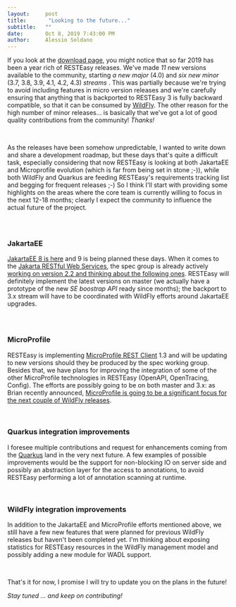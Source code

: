 ```yaml
---
layout:     post
title:       "Looking to the future..."
subtitle:   ""
date:       Oct 8, 2019 7:43:00 PM 
author:     Alessio Soldano
---
```



                    



                    




If you look at the [download page](https://resteasy.github.io/downloads.html), you might notice that so far 2019 has been a year rich of RESTEasy releases. We&#39;ve made 
_11_
 new versions available to the community, starting 
_a new major_
 (4.0) and 
_six new minor_
 (3.7, 3.8, 3.9, 4.1, 4.2, 4.3) 
_streams_
. This was partially because we&#39;re trying to avoid including features in micro version releases and we&#39;re carefully ensuring that anything that is backported to RESTEasy 3 is fully backward compatible, so that it can be consumed by [WildFly](https://wildfly.org/). The other reason for the high number of minor releases... is basically that we&#39;ve got a lot of good quality contributions from the community! _Thanks!_

 

As the releases have been somehow unpredictable, I wanted to write down and share a development roadmap, but these days that&#39;s quite a difficult task, especially considering that now RESTEasy is looking at both JakartaEE and Microprofile evolution (which is far from being set in stone ;-)), while both WildFly and Quarkus are feeding RESTEasy&#39;s requirements tracking list and begging for frequent releases ;-) So I think I&#39;ll start with providing some highlights on the areas where the core team is currently willing to focus in the next 12-18 months; clearly I expect the community to influence the actual future of the project.

### 

 

### JakartaEE

[JakartaEE 8 is here](https://jakarta.ee/release/) and 9 is being planned these days. When it comes to the [Jakarta RESTful Web Services](https://projects.eclipse.org/projects/ee4j.jaxrs), the spec group is already actively [working on version 2.2 and thinking about the following ones](https://github.com/eclipse-ee4j/jaxrs-api/wiki/Roadmap). RESTEasy will definitely implement the latest versions on master (we actually have a prototype of the new _SE boostrap API_ ready since months); the backport to 3.x stream will have to be coordinated with WildFly efforts around JakartaEE upgrades.

### 

 

### MicroProfile

RESTEasy is implementing [MicroProfile REST Client](https://microprofile.io/project/eclipse/microprofile-rest-client) 1.3 and will be updating to new versions should they be produced by the spec working group. Besides that, we have plans for improving the integration of some of the other MicroProfile technologies in RESTEasy (OpenAPI, OpenTracing, Config). The efforts are possibly going to be on both master and 3.x: as Brian recently announced, [MicroProfile is going to be a significant focus for the next couple of WildFly releases](https://wildfly.org/news/2019/10/03/WildFly18-Final-Released/).

 

### Quarkus integration improvements

I foresee multiple contributions and request for enhancements coming from the [Quarkus](https://quarkus.io/) land in the very next future. A few examples of possible improvements would be the support for non-blocking IO on server side and possibly an abstraction layer for the access to annotations, to avoid RESTEasy performing a lot of annotation scanning at runtime.

 

### WildFly integration improvements

In addition to the JakartaEE and MicroProfile efforts mentioned above, we still have a few new features that were planned for previous WildFly releases but haven&#39;t been completed yet. I&#39;m thinking about exposing statistics for RESTEasy resources in the WildFly management model and possibly adding a new module for WADL support.

 

That&#39;s it for now, I promise I will try to update you on the plans in the future!


_Stay tuned ... and keep on contributing!_





                    




                    

                    


                
